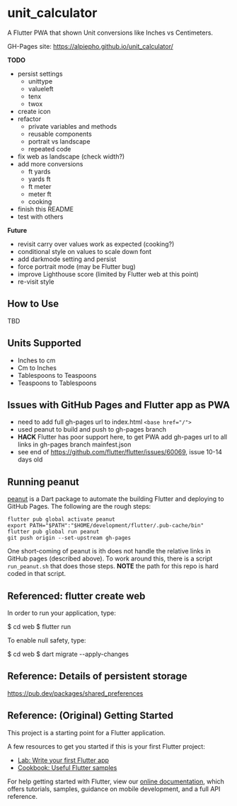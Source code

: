 # unit_calculator

A Flutter PWA that shown Unit conversions like Inches vs Centimeters.

GH-Pages site: https://alpiepho.github.io/unit_calculator/

**TODO**
- persist settings
    - unittype
    - valueleft
    - tenx
    - twox
- create icon
- refactor
  - private variables and methods
  - reusable components
  - portrait vs landscape
  - repeated code
- fix web as landscape (check width?)
- add more conversions
  - ft yards
  - yards ft
  - ft meter
  - meter ft
  - cooking
- finish this README
- test with others

**Future**
- revisit carry over values work as expected (cooking?)
- conditional style on values to scale down font
- add darkmode setting and persist
- force portrait mode (may be Flutter bug)
- improve Lighthouse score (limited by Flutter web at this point)
- re-visit style


## How to Use

TBD


## Units Supported

- Inches to cm
- Cm to Inches
- Tablespoons to Teaspoons
- Teaspoons to Tablespoons



## Issues with GitHub Pages and Flutter app as PWA

- need to add full gh-pages url to index.html `<base href="/">`
- used peanut to build and push to gh-pages branch
- **HACK** Flutter has poor support here, to get PWA add gh-pages url to all links in gh-pages branch mainfest.json
- see end of https://github.com/flutter/flutter/issues/60069, issue 10-14 days old

## Running peanut

[peanut](https://pub.dev/packages/peanut) is a Dart package to automate the building Flutter and deploying to GitHub Pages.
The following are the rough steps:
```
flutter pub global activate peanut
export PATH="$PATH":"$HOME/development/flutter/.pub-cache/bin"
flutter pub global run peanut
git push origin --set-upstream gh-pages
```

One short-coming of peanut is ith does not handle the relative links in GitHub pages (described above).  To work around this,
there is a script ```run_peanut.sh``` that does those steps.  **NOTE** the path for this repo is hard coded in that script.


## Referenced: flutter create web
In order to run your application, type:

  $ cd web
  $ flutter run

To enable null safety, type:

  $ cd web
  $ dart migrate --apply-changes


## Reference: Details of persistent storage
https://pub.dev/packages/shared_preferences


## Reference: (Original) Getting Started

This project is a starting point for a Flutter application.

A few resources to get you started if this is your first Flutter project:

- [Lab: Write your first Flutter app](https://flutter.dev/docs/get-started/codelab)
- [Cookbook: Useful Flutter samples](https://flutter.dev/docs/cookbook)

For help getting started with Flutter, view our
[online documentation](https://flutter.dev/docs), which offers tutorials,
samples, guidance on mobile development, and a full API reference.

